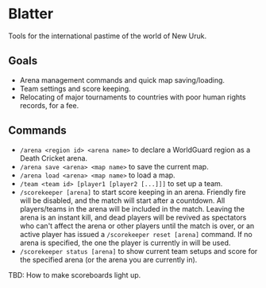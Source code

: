 # Blatter

Tools for the international pastime of the world of New Uruk.

## Goals

* Arena management commands and quick map saving/loading.
* Team settings and score keeping.
* Relocating of major tournaments to countries with poor human rights records,
  for a fee.

## Commands

* `/arena <region id> <arena name>` to declare a WorldGuard region as a Death
  Cricket arena.
* `/arena save <arena> <map name>` to save the current map.
* `/arena load <arena> <map name>` to load a map.
* `/team <team id> [player1 [player2 [...]]]` to set up a team.
* `/scorekeeper [arena]` to start score keeping in an arena. Friendly fire will
  be disabled, and the match will start after a countdown. All players/teams in
  the arena will be included in the match. Leaving the arena is an instant kill,
  and dead players will be revived as spectators who can't affect the arena or
  other players until the match is over, or an active player has issued a
  `/scorekeeper reset [arena]` command. If no arena is specified, the one the
  player is currently in will be used.
* `/scorekeeper status [arena]` to show current team setups and score for the
  specified arena (or the arena you are currently in).

TBD: How to make scoreboards light up.